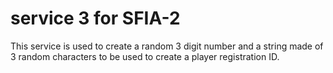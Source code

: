 # service 3 for SFIA-2

This service is used to create a random 3 digit number and a string made of 3 random characters to be used to create a player registration ID.

